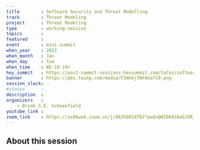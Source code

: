 ```yaml
---
title        : Software Security and Threat Modelling
track        : Threat Modeling
project      : Threat Modeling
type         : working-session
topics       :
featured     :
event        : mini-summit
when_year    : 2022
when_month   : Jan
when_day     : Tue
when_time    : WS-18-19+
hey_summit   : https://post-summit-sessions.heysummit.com/talks/software-security-and-threat-modelling/
banner       : https://pbs.twimg.com/media/FIWxbjTWYAUaf19.png
session_slack:
#status      : 
description  :
organizers   :
    - Brook S.E. Schoenfield       
youtube_link : 
zoom_link    : https://us06web.zoom.us/j/86358918762?pwd=QWI0b016aGJ5RjkwNmt6U0VKODA1QT09
---
```


## About this session
